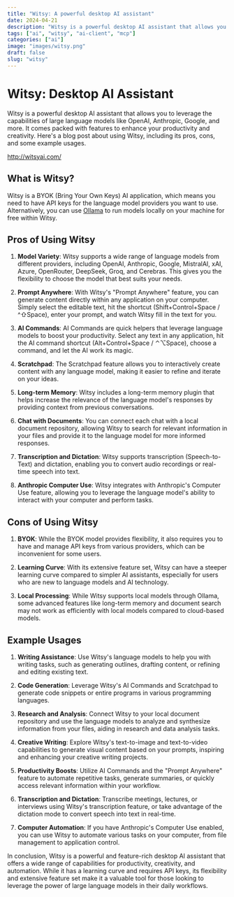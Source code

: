 ```yaml
---
title: "Witsy: A powerful desktop AI assistant"
date: 2024-04-21
description: "Witsy is a powerful desktop AI assistant that allows you to leverage the capabilities of large language models like OpenAI, Anthropic, Google, and more."
tags: ["ai", "witsy", "ai-client", "mcp"]
categories: ["ai"]
image: "images/witsy.png"
draft: false
slug: "witsy"
---
```


# Witsy: Desktop AI Assistant

Witsy is a powerful desktop AI assistant that allows you to leverage the capabilities of large language models like OpenAI, Anthropic, Google, and more. It comes packed with features to enhance your productivity and creativity. Here's a blog post about using Witsy, including its pros, cons, and some example usages.

http://witsyai.com/

## What is Witsy?

Witsy is a BYOK (Bring Your Own Keys) AI application, which means you need to have API keys for the language model providers you want to use. Alternatively, you can use [Ollama](https://ollama.com) to run models locally on your machine for free within Witsy.

## Pros of Using Witsy

1. **Model Variety**: Witsy supports a wide range of language models from different providers, including OpenAI, Anthropic, Google, MistralAI, xAI, Azure, OpenRouter, DeepSeek, Groq, and Cerebras. This gives you the flexibility to choose the model that best suits your needs.

2. **Prompt Anywhere**: With Witsy's "Prompt Anywhere" feature, you can generate content directly within any application on your computer. Simply select the editable text, hit the shortcut (Shift+Control+Space / ^⇧Space), enter your prompt, and watch Witsy fill in the text for you.

3. **AI Commands**: AI Commands are quick helpers that leverage language models to boost your productivity. Select any text in any application, hit the AI command shortcut (Alt+Control+Space / ⌃⌥Space), choose a command, and let the AI work its magic.

4. **Scratchpad**: The Scratchpad feature allows you to interactively create content with any language model, making it easier to refine and iterate on your ideas.

5. **Long-term Memory**: Witsy includes a long-term memory plugin that helps increase the relevance of the language model's responses by providing context from previous conversations.

6. **Chat with Documents**: You can connect each chat with a local document repository, allowing Witsy to search for relevant information in your files and provide it to the language model for more informed responses.

7. **Transcription and Dictation**: Witsy supports transcription (Speech-to-Text) and dictation, enabling you to convert audio recordings or real-time speech into text.

8. **Anthropic Computer Use**: Witsy integrates with Anthropic's Computer Use feature, allowing you to leverage the language model's ability to interact with your computer and perform tasks.

## Cons of Using Witsy

1. **BYOK**: While the BYOK model provides flexibility, it also requires you to have and manage API keys from various providers, which can be inconvenient for some users.

2. **Learning Curve**: With its extensive feature set, Witsy can have a steeper learning curve compared to simpler AI assistants, especially for users who are new to language models and AI technology.

3. **Local Processing**: While Witsy supports local models through Ollama, some advanced features like long-term memory and document search may not work as efficiently with local models compared to cloud-based models.

## Example Usages

1. **Writing Assistance**: Use Witsy's language models to help you with writing tasks, such as generating outlines, drafting content, or refining and editing existing text.

2. **Code Generation**: Leverage Witsy's AI Commands and Scratchpad to generate code snippets or entire programs in various programming languages.

3. **Research and Analysis**: Connect Witsy to your local document repository and use the language models to analyze and synthesize information from your files, aiding in research and data analysis tasks.

4. **Creative Writing**: Explore Witsy's text-to-image and text-to-video capabilities to generate visual content based on your prompts, inspiring and enhancing your creative writing projects.

5. **Productivity Boosts**: Utilize AI Commands and the "Prompt Anywhere" feature to automate repetitive tasks, generate summaries, or quickly access relevant information within your workflow.

6. **Transcription and Dictation**: Transcribe meetings, lectures, or interviews using Witsy's transcription feature, or take advantage of the dictation mode to convert speech into text in real-time.

7. **Computer Automation**: If you have Anthropic's Computer Use enabled, you can use Witsy to automate various tasks on your computer, from file management to application control.

In conclusion, Witsy is a powerful and feature-rich desktop AI assistant that offers a wide range of capabilities for productivity, creativity, and automation. While it has a learning curve and requires API keys, its flexibility and extensive feature set make it a valuable tool for those looking to leverage the power of large language models in their daily workflows.
